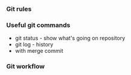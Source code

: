 ### Git rules

### Useful git commands
- git status - show what's going on repository
- git log - history
- with merge commit

### Git workflow